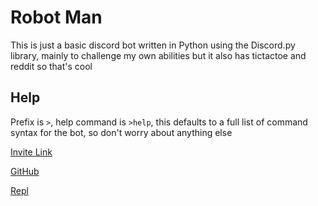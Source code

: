 # Robot Man

This is just a basic discord bot written in Python using the Discord.py library, mainly to challenge my own abilities but it also has tictactoe and reddit so that's cool 

## Help

Prefix is `>`, help command is `>help`, this defaults to a full list of command syntax for the bot, so don't worry about anything else

[Invite Link](https://discordapp.com/api/oauth2/authorize?client_id=639633583736094759&permissions=1345842241&scope=bot)

[GitHub](https://github.com/SaladTheGreat42/Robot-Man-v3)

[Repl](https://repl.it/@JacobJohnson7/Robot-Man-v3)
